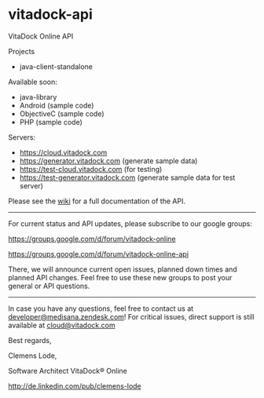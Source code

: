 vitadock-api
============

VitaDock Online API

Projects

- java-client-standalone

Available soon:

- java-library
- Android (sample code)
- ObjectiveC (sample code)
- PHP (sample code)
 
Servers:

- https://cloud.vitadock.com
- https://generator.vitadock.com (generate sample data)
- https://test-cloud.vitadock.com (for testing)
- https://test-generator.vitadock.com (generate sample data for test server)

Please see the [wiki](https://github.com/Medisana/vitadock-api/wiki) for a full documentation of the API.

-----

For current status and API updates, please subscribe to our google groups:

https://groups.google.com/d/forum/vitadock-online

https://groups.google.com/d/forum/vitadock-online-api


There, we will announce current open issues, planned down times and planned API changes. Feel free to use these new groups to post your general or API questions.

-----

In case you have any questions, feel free to contact us at [developer@medisana.zendesk.com](mailto:developer@medisana.zendesk.com)! For critical issues, direct support is still available at [cloud@vitadock.com](mailto:cloud@vitadock.com)

Best regards,

Clemens Lode,

Software Architect VitaDock® Online

http://de.linkedin.com/pub/clemens-lode
